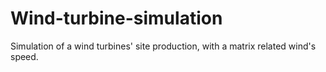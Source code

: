 # Wind-turbine-simulation
 Simulation of a wind turbines' site production, with a matrix related wind's speed.